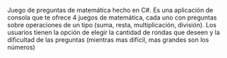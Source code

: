 Juego de preguntas de matemática hecho en C#. Es una aplicación de consola que te ofrece 4 juegos de matemática, cada uno con preguntas sobre operaciones de un tipo (suma, resta, multiplicación, división).
Los usuarios tienen la opción de elegir la cantidad de rondas que deseen y la dificultad de las preguntas (mientras mas difícil, mas grandes son los números)
